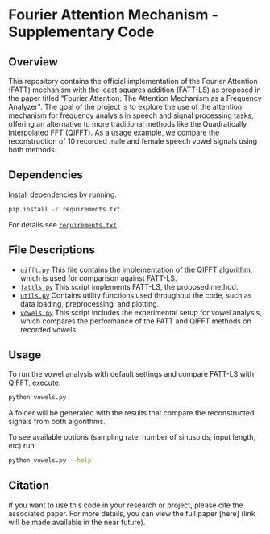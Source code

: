 # Fourier Attention Mechanism - Supplementary Code


## Overview

This repository contains the official implementation of the Fourier Attention (FATT) mechanism with the least squares addition (FATT-LS) as proposed in the paper titled "Fourier Attention: The Attention Mechanism as a Frequency Analyzer". The goal of the project is to explore the use of the attention mechanism for frequency analysis in speech and signal processing tasks, offering an alternative to more traditional methods like the Quadratically Interpolated FFT (QIFFT). As a usage example, we compare the reconstruction of 10 recorded male and female speech vowel signals using both methods.


## Dependencies

Install dependencies by running:
```bash
pip install -r requirements.txt
```
For details see [`requirements.txt`](./requirements.txt).


## File Descriptions

- [`qifft.py`](./qifft.py) This file contains the implementation of the QIFFT algorithm, which is used for comparison against FATT-LS.
- [`fattls.py`](./fattls.py) This script implements FATT-LS, the proposed method.
- [`utils.py`](./utils.py) Contains utility functions used throughout the code, such as data loading, preprocessing, and plotting.
- [`vowels.py`](./vowels.py) This script includes the experimental setup for vowel analysis, which compares the performance of the FATT and QIFFT methods on recorded vowels.

## Usage

To run the vowel analysis with default settings and compare FATT-LS with QIFFT, execute:

```bash
python vowels.py
```
A folder will be generated with the results that compare the reconstructed signals from both algorithms.

To see available options (sampling rate, number of sinusoids, input length, etc) run:
```bash
python vowels.py --help
```


## Citation

If you want to use this code in your research or project, please cite the associated paper. For more details, you can view the full paper [here] (link will be made available in the near future).
